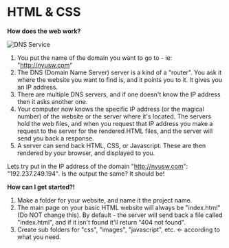 HTML & CSS
========

**How does the web work?**

![DNS Service](http://static.ddmcdn.com/gif/dns-rev-1.gif "DNS Server")

1. You put the name of the domain you want to go to - ie: "http://nyusw.com"
2. The DNS (Domain Name Server) server is a kind of a "router". You ask it where the website you want to find is, and it points you to it. It gives you an IP address.
3. There are multiple DNS servers, and if one doesn't know the IP address then it asks another one.
4. Your computer now knows the specific IP address (or the magical number) of the website or the server where it's located. The servers hold the web files, and when you request that IP address you make a request to the server for the rendered HTML files, and the server will send you back a response.
5. A server can send back HTML, CSS, or Javascript. These are then rendered by your browser, and displayed to you.

Lets try put in the IP address of the domain "http://nyusw.com": "192.237.249.194". Is the output the same? It should be!

**How can I get started?!**

1. Make a folder for your website, and name it the project name. 
2. The main page on your basic HTML website will always be "index.html" (Do NOT change this). By default - the server will send back a file called "index.html", and if it isn't found it'll return "404 not found".
3. Create sub folders for "css", "images", "javascript", etc. <- according to what you need.

